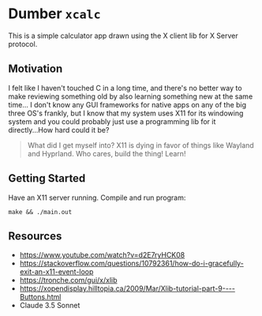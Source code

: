 # Dumber `xcalc`

This is a simple calculator app drawn using the X client lib for X Server protocol.

## Motivation
I felt like I haven't touched C in a long time, and there's no better way to make
reviewing something old by also learning something new at the same time...
I don't know any GUI frameworks for native apps on any of the big three OS's frankly, but I know that 
my system uses X11 for its windowing system and you could probably just use a programming lib
for it directly...How hard could it be?

> What did I get myself into? X11 is dying in favor of things like Wayland and Hyprland.
> Who cares, build the thing! Learn!

## Getting Started

Have an X11 server running. Compile and run program:
```
make && ./main.out
```

## Resources
- https://www.youtube.com/watch?v=d2E7ryHCK08
- https://stackoverflow.com/questions/10792361/how-do-i-gracefully-exit-an-x11-event-loop
- https://tronche.com/gui/x/xlib
- https://xopendisplay.hilltopia.ca/2009/Mar/Xlib-tutorial-part-9----Buttons.html
- Claude 3.5 Sonnet 
